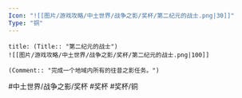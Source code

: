 ```yaml
---
Icon: "![[图片/游戏攻略/中土世界/战争之影/奖杯/第二纪元的战士.png|30]]"
Type: "铜"
---
```

```ad-common-bronze-trophy
title: (Title:: "第二纪元的战士")
![[图片/游戏攻略/中土世界/战争之影/奖杯/第二纪元的战士.png|100]]

(Comment:: "完成一个地域内所有的往昔之影任务。")
```

#中土世界/战争之影/奖杯 #奖杯 #奖杯/铜

